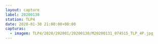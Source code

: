 ```yaml
---
layout: capture
label: 20200130
station: TLP4
date: 2020-01-30 21:00:00+00:00
capturas:
  - imagem: TLP4/2020/202001/20200130/M20200131_074515_TLP_4P.jpg
---
```

